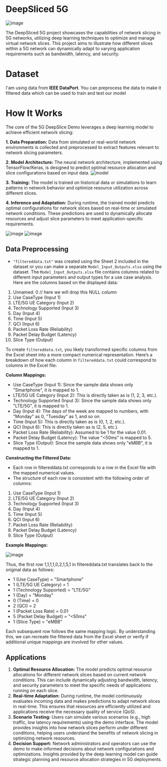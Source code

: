 # DeepSliced 5G
![image](https://github.com/user-attachments/assets/917feb90-8f9a-45c6-8671-27461edeb531)

The DeepSliced 5G project showcases the capabilities of network slicing in 5G networks, utilizing deep learning techniques to optimize and manage virtual network slices. This project aims to illustrate how different slices within a 5G network can dynamically adapt to varying application requirements such as bandwidth, latency, and security.

# Dataset
I'am using data from **IEEE DataPort**.
You can preprocess the data to make it filtered data which can be used to train and test our model

# How It Works
The core of the 5G DeepSlice Demo leverages a deep learning model to achieve efficient network slicing:

**1. Data Preparation:**
Data from simulated or real-world network environments is collected and preprocessed to extract features relevant to network slicing parameters.

**2. Model Architecture:**
The neural network architecture, implemented using TensorFlow/Keras, is designed to predict optimal resource allocation and slice configurations based on input data.
![model](https://github.com/user-attachments/assets/21165406-05fc-437f-a8d0-6c68695f2745)

**3. Training:**
The model is trained on historical data or simulations to learn patterns in network behavior and optimize resource utilization across different slices.

**4. Inference and Adaptation:**
During runtime, the trained model predicts optimal configurations for network slices based on real-time or simulated network conditions.
These predictions are used to dynamically allocate resources and adjust slice parameters to meet application-specific requirements.

![image](https://github.com/user-attachments/assets/caef5415-d2be-4cbd-b94c-87b75370f537) ![image](https://github.com/user-attachments/assets/5858fcab-bfba-41ab-82ba-ab0fb75d07aa)


## Data Preprocessing

- ```"filtereddata.txt"``` was created using the Sheet 2 included in the dataset or you can make a separate ```Model_Input_Outputs.xlsx``` using the dataset.
The ```Model_Input_Outputs.xlsx``` file contains columns related to different input parameters and output types for a use case analysis.
Here are the columns based on the displayed data:

1. Unnamed: 0    // here we will drop this NULL column
2. Use CaseType (Input 1)
3. LTE/5G UE Category (Input 2)
4. Technology Supported (Input 3)
5. Day (Input 4)
6. Time (Input 5)
7. QCI (Input 6)
8. Packet Loss Rate (Reliability)
9. Packet Delay Budget (Latency)
10. Slice Type (Output)

To create ```filtereddata.txt```, you likely transformed specific columns from the Excel sheet into a more compact numerical representation. 
Here’s a breakdown of how each column in ```filtereddata.txt``` could correspond to columns in the Excel file:

**Column Mappings:**

- Use CaseType (Input 1): Since the sample data shows only "Smartphone", it is mapped to 1.
- LTE/5G UE Category (Input 2): This is directly taken as is (1, 2, 3, etc.).
- Technology Supported (Input 3): Since the sample data shows only "LTE/5G", it is mapped to 1.
- Day (Input 4): The days of the week are mapped to numbers, with "Monday" as 0, "Tuesday" as 1, and so on.
- Time (Input 5): This is directly taken as is (0, 1, 2, etc.).
- QCI (Input 6): This is directly taken as is (2, 5, etc.).
- Packet Loss Rate (Reliability): Assumed to be 1 for the value 0.01.
- Packet Delay Budget (Latency): The value "<50ms" is mapped to 5.
- Slice Type (Output): Since the sample data shows only "eMBB", it is mapped to 1.

**Constructing the Filtered Data:**

- Each row in filtereddata.txt corresponds to a row in the Excel file with the mapped numerical values.
- The structure of each row is consistent with the following order of columns:

1. Use CaseType (Input 1)
2. LTE/5G UE Category (Input 2)
3. Technology Supported (Input 3)
4. Day (Input 4)
5. Time (Input 5)
6. QCI (Input 6)
7. Packet Loss Rate (Reliability)
8. Packet Delay Budget (Latency)
9. Slice Type (Output)

**Example Mappings:**

![image](https://github.com/user-attachments/assets/3096158f-5159-482b-b8fc-f7f1887eb744)

Thus, the first row 1,1,1,1,0,2,1,5,1 in filtereddata.txt translates back to the original data as follows:

- 1 (Use CaseType) = "Smartphone"
- 1 (LTE/5G UE Category) = 1
- 1 (Technology Supported) = "LTE/5G"
- 1 (Day) = "Monday"
- 0 (Time) = 0
- 2 (QCI) = 2
- 1 (Packet Loss Rate) = 0.01
- 5 (Packet Delay Budget) = "<50ms"
- 1 (Slice Type) = "eMBB"
  
Each subsequent row follows the same mapping logic. By understanding this, we can recreate the filtered data from the Excel sheet or verify if additional unique mappings are involved for other values.

## Applications
1. **Optimal Resource Allocation:** The model predicts optimal resource allocations for different network slices based on current network conditions. This can include dynamically adjusting bandwidth, latency, and security parameters to meet the specific needs of applications running on each slice.
2. **Real-time Adaptation:** During runtime, the model continuously evaluates incoming data and makes predictions to adapt network slices in real-time. This ensures that resources are efficiently utilized and applications receive the necessary quality of service (QoS).
3. **Scenario Testing:** Users can simulate various scenarios (e.g., high traffic, low latency requirements) using the demo interface. The model provides insights into how network slices perform under different conditions, helping users understand the benefits of network slicing in optimizing network resources.
4. **Decision Support:** Network administrators and operators can use the demo to make informed decisions about network configurations and optimizations. Insights provided by the deep learning model can guide strategic planning and resource allocation strategies in 5G deployments.


